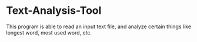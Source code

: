 # Text-Analysis-Tool
This program is able to read an input text file, and analyze certain things like longest word, most used word, etc.
